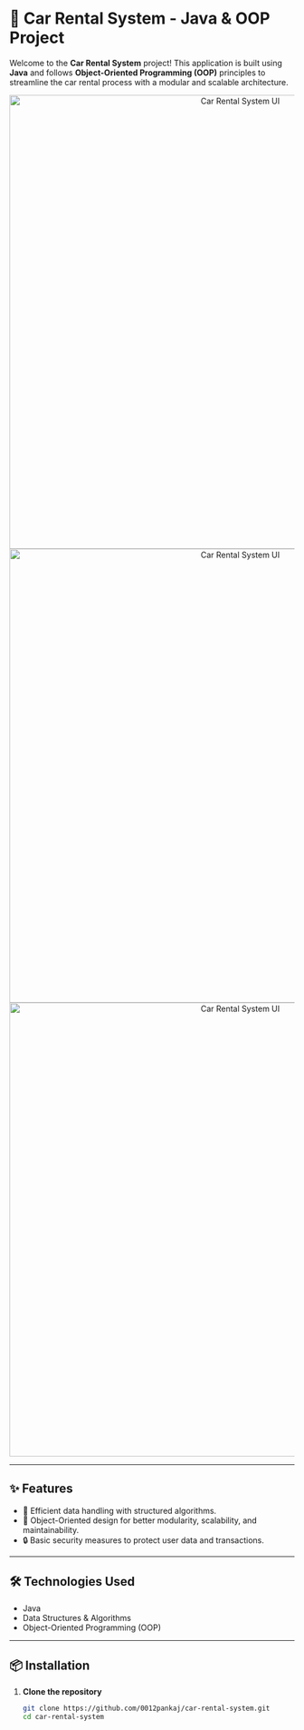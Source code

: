 # 🚗 Car Rental System - Java & OOP Project

Welcome to the **Car Rental System** project! This application is built using **Java** and follows **Object-Oriented Programming (OOP)** principles to streamline the car rental process with a modular and scalable architecture.

<p align="center">
  <img width="800" alt="Car Rental System UI" src="https://github.com/0012pankaj/car-rental-system/assets/103897354/3079f3f5-47b1-4a6b-a20c-8f2da709f04e">
  <img width="800" alt="Car Rental System UI" src="https://github.com/0012pankaj/car-rental-system/assets/103897354/536a2de5-0794-4363-9f8c-e1f6b3493cab">
  <img width="800" alt="Car Rental System UI" src="https://github.com/0012pankaj/car-rental-system/assets/103897354/7974cb1c-7d0e-41f2-a45e-3fc93d4a4bc3">
</p>

---

## ✨ Features

- 🔧 Efficient data handling with structured algorithms.
- 🧱 Object-Oriented design for better modularity, scalability, and maintainability.
- 🔒 Basic security measures to protect user data and transactions.

---

## 🛠 Technologies Used

- Java
- Data Structures & Algorithms
- Object-Oriented Programming (OOP)

---

## 📦 Installation

1. **Clone the repository**
   ```bash
   git clone https://github.com/0012pankaj/car-rental-system.git
   cd car-rental-system
